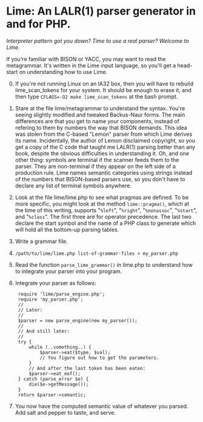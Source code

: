 Lime: An LALR(1) parser generator in and for PHP.
=================================================

_Interpreter pattern got you down? Time to use a real parser? Welcome to Lime._

If you're familiar with BISON or YACC, you may want to read the metagrammar.
It's written in the Lime input language, so you'll get a head-start on
understanding how to use Lime.

0. If you're not running Linux on an IA32 box, then you will have to rebuild
	lime_scan_tokens for your system. It should be enough to erase it,
	and then type `CFLAGS=-O2 make lime_scan_tokens` at the bash prompt.

1. Stare at the file lime/metagrammar to understand the syntax. You're seeing
	slightly modified and tweaked Backus-Naur forms. The main differences
	are that you get to name your components, instead of refering to them
	by numbers the way that BISON demands. This idea was stolen from the
	C-based "Lemon" parser from which Lime derives its name. Incidentally,
	the author of Lemon disclaimed copyright, so you get a copy of the C
	code that taught me LALR(1) parsing better than any book, despite the
	obvious difficulties in understanding it. Oh, and one other thing:
	symbols are terminal if the scanner feeds them to the parser. They
	are non-terminal if they appear on the left side of a production rule.
	Lime names semantic categories using strings instead of the numbers
	that BISON-based parsers use, so you don't have to declare any list of
	terminal symbols anywhere.

2. Look at the file lime/lime.php to see what pragmas are defined. To be more
	specific, you might look at the method `lime::pragma()`, which at the
	time of this writing, supports "`%left`", "`%right`", "`%nonassoc`",
	"`%start`", and "`%class`". The first three are for operator precedence.
	The last two declare the start symbol and the name of a PHP class to
	generate which will hold all the bottom-up parsing tables.

3. Write a grammar file.

4. `/path/to/lime/lime.php list-of-grammar-files > my_parser.php`

5. Read the function `parse_lime_grammar()` in lime.php to understand
	how to integrate your parser into your program.

6. Integrate your parser as follows:

		require 'lime/parse_engine.php';
		require 'my_parser.php';
		//
		// Later:
		//
		$parser = new parse_engine(new my_parser());
		//
		// And still later:
		//
		try {
			while (..something..) {
				$parser->eat($type, $val);
				// You figure out how to get the parameters.
			}
			// And after the last token has been eaten:
			$parser->eat_eof();
		} catch (parse_error $e) {
			die($e->getMessage());
		}
		return $parser->semantic;

7. You now have the computed semantic value of whatever you parsed. Add salt
	and pepper to taste, and serve.

